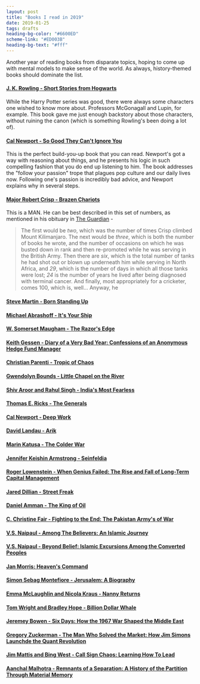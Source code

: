 ```yaml
---
layout: post
title: "Books I read in 2019"
date: 2019-01-25 
tags: drafts
heading-bg-color: "#6600ED"
scheme-link: "#ED003B"
heading-bg-text: "#fff"
---
```

Another year of reading books from disparate topics, hoping to come up with mental models to make sense of the world. As always, history-themed books should dominate the list.
#### [J. K. Rowling - Short Stories from Hogwarts](https://www.amazon.in/Hogwarts-Hardship-Dangerous-Pottermore-Presents-ebook/dp/B01JLXETNK)
While the Harry Potter series was good, there were always some characters one wished to know more about. Professors McGonagall and Lupin, for example. This book gave me just enough backstory about those characters, without ruining the canon (which is something Rowling's been doing a lot of).


#### [Cal Newport - So Good They Can't Ignore You](https://www.amazon.in/Good-They-Cant-Ignore-You/dp/0349415862)
This is the perfect build-you-up book that you can read. Newport's got a way with reasoning about things, and he presents his logic in such compelling fashion that you do end up listening to him. 
The book addresses the "follow your passion" trope that plagues pop culture and our daily lives now. Following one's passion is incredibly bad advice, and Newport explains why in several steps. 


#### [Major Robert Crisp - Brazen Chariots](https://www.amazon.com/Brazen-Chariots-Robert-Crisp/dp/055324163X/ref=tmm_mmp_swatch_0?_encoding=UTF8&qid=&sr=)  
This is a MAN. He can be best described in this set of numbers, as mentioned in his obituary in [The Guardian](https://www.theguardian.com/sport/2013/mar/05/the-spin-bob-crisp-amazing-life) - 
> The first would be *two*, which was the number of times Crisp climbed Mount Kilimanjaro. The next would be *three*, which is both the number of books he wrote, and the number of occasions on which he was busted down in rank and then re-promoted while he was serving in the British Army. Then there are *six*, which is the total number of tanks he had shot out or blown up underneath him while serving in North Africa, and *29*, which is the number of days in which all those tanks were lost; *24* is the number of years he lived after being diagnosed with terminal cancer. And finally, most appropriately for a cricketer, comes 100, which is, well...
Anyway, he 

#### [Steve Martin - Born Standing Up]()

#### [Michael Abrashoff - It's Your Ship]()

#### [W. Somerset Maugham - The Razor's Edge]()  

#### [Keith Gessen - Diary of a Very Bad Year: Confessions of an Anonymous Hedge Fund Manager]()

#### [Christian Parenti - Tropic of Chaos]()

#### [Gwendolyn Bounds - Little Chapel on the River]()

#### [Shiv Aroor and Rahul Singh - India's Most Fearless]()

#### [Thomas E. Ricks - The Generals]()

#### [Cal Newport - Deep Work]()

#### [David Landau - Arik]()

#### [Marin Katusa - The Colder War]()

#### [Jennifer Keishin Armstrong - Seinfeldia]()

#### [Roger Lowenstein - When Genius Failed: The Rise and Fall of Long-Term Capital Management]()

#### [Jared Dillian - Street Freak]()

#### [Daniel Amman - The King of Oil]()

#### [C. Christine Fair - Fighting to the End: The Pakistan Army's of War]()

#### [V.S. Naipaul - Among The Believers: An Islamic Journey]()

#### [V.S. Naipaul - Beyond Belief: Islamic Excursions Among the Converted Peoples]()

#### [Jan Morris: Heaven's Command]()

#### [Simon Sebag Montefiore - Jerusalem: A Biography]()

#### [Emma McLaughlin and Nicola Kraus - Nanny Returns]()

#### [Tom Wright and Bradley Hope - Billion Dollar Whale]()

#### [Jeremey Bowen - Six Days: How the 1967 War Shaped the Middle East]()

#### [Gregory Zuckerman - The Man Who Solved the Market: How Jim Simons Launchde the Quant Revolution]()

#### [Jim Mattis and Bing West - Call Sign Chaos: Learning How To Lead]()

#### [Aanchal Malhotra - Remnants of a Separation: A History of the Partition Through Material Memory]()
